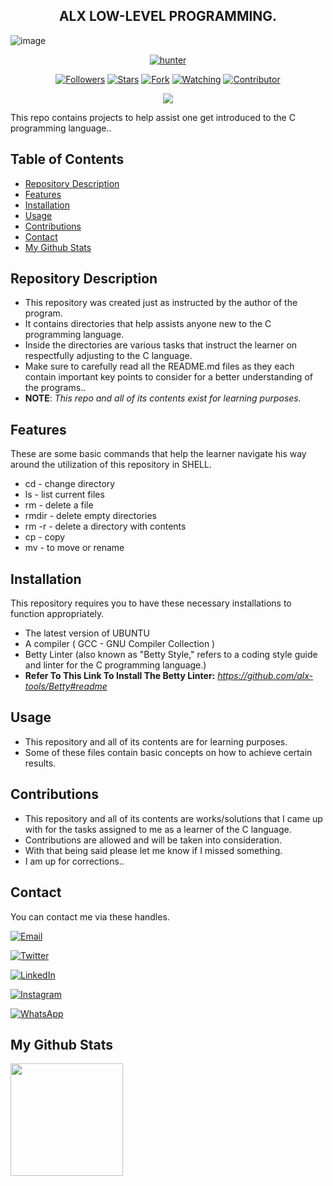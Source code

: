 <h2 align="center">ALX LOW-LEVEL PROGRAMMING.</h2>

![image](https://github.com/Sobilo34/alx-low_level_programming/assets/122975292/ae309396-c875-4d91-b276-078dd3d6b903)


<p align="center">
<a href="https://github.com/hunterxcobby"><img title="hunter" src="https://img.shields.io/badge/github-hunterxcobby-orange.svg?style=social&logo=github"></a>
</p>

<p align="center">
<a href="https://github.com/hunterxcobby/followers"><img title="Followers" src="https://img.shields.io/github/followers/hunterxcobby?label=Followers&style=social"></a>
<a href="https://github.com/hunterxcobby/alx-low_level_programming/stargazers/"><img title="Stars" src="https://img.shields.io/github/stars/hunterxcobby/alx-low_level_programming?&style=social"></a>
<a href="https://github.com/hunterxcobby/alx-low_level_programming/network/members"><img title="Fork" src="https://img.shields.io/github/forks/hunterxcobby/alx-low_level_programming?style=social"></a>
<a href="https://github.com/hunterxcobby/alx-low_level_programming/watchers"><img title="Watching" src="https://img.shields.io/github/watchers/hunterxcobby/alx-low_level_programming?label=Watching&style=social"></a>
<a href="https://github.com/hunterxcobby/alx-low_level_programming/watchers"><img title="Contributor" src="https://img.shields.io/github/contributors/hunterxcobby/alx-low_level_programming?logo=github&style=social"></a>
</p>
<p align="center">
<a href="https://github.com/hunterxcobby/alx-low_level_programming"><img src="https://img.shields.io/github/repo-size/hunterxcobby/alx-low_level_programming?label=Repo%20size&style=flat"></a>
</p>


This repo contains projects to help assist one get introduced to the C programming language..

## Table of Contents 

- [Repository Description](#repository-description)
- [Features](#features)
- [Installation](#installation)
- [Usage](#usage)
- [Contributions](#contributions)
- [Contact](#contact)
- [My Github Stats](#my-github-stats)

## Repository Description

+ This repository was created just as instructed by the author of the program. 
+ It contains directories that help assists anyone new to the C programming language.
+ Inside the directories are various tasks that instruct the learner on respectfully adjusting to the C language.
+ Make sure to carefully read all the README.md files as they each contain important key points to consider for a better understanding of the programs..
+ **NOTE**: *This repo and all of its contents exist for learning purposes.*

## Features

These are some basic commands that help the learner navigate his way around the utilization of this repository in SHELL.

 

- cd - change directory 
- ls - list current files
- rm - delete a file
- rmdir - delete empty directories
- rm -r - delete a directory with contents
- cp - copy
- mv - to move or rename

## Installation

This repository requires you to have these necessary installations to function appropriately.

- The latest version of UBUNTU
- A compiler ( GCC - GNU Compiler Collection ) 
- Betty Linter (also known as "Betty Style," refers to a coding style guide and linter for the C programming language.)
- **Refer To This Link To Install The Betty Linter:**
 *https://github.com/alx-tools/Betty#readme*

## Usage

+ This repository and all of its contents are for learning purposes.
+ Some of these files contain basic concepts on how to achieve certain results.

## Contributions

+ This repository and all of its contents are works/solutions that I came up with for the tasks assigned to me as a learner of the C language.
+ Contributions are allowed and will be taken into consideration.
+ With that being said please let me know if I missed something.
+ I am up for corrections..

## Contact

You can contact me via these handles. 

[![Email](https://img.shields.io/badge/Email-D14836?style=social&logo=gmail&logoColor=white)](mailto:solomonsefah13@gmail.com)

[![Twitter](https://img.shields.io/badge/Twitter-1DA1F2?style=social&logo=twitter)](https://twitter.com/hunterxcobby)

[![LinkedIn](https://img.shields.io/badge/LinkedIn-0077B5?style=social&logo=linkedin)](https://www.linkedin.com/in/cobby-sefah-solomon-~-c-s-s-6460bb279/)

[![Instagram](https://img.shields.io/badge/Instagram-E4405F?style=social&logo=instagram)](https://www.instagram.com/cobby_is_a_god)

[![WhatsApp](https://img.shields.io/badge/WhatsApp-25D366?style=social&logo=whatsapp)](https://wa.me/233557452729)

## My Github Stats
<img height="180em" src="https://github-readme-stats.vercel.app/api?username=hunterxcobby&show_icons=true=true&&count_public=true&include_all_commits=true" />
